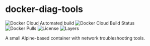 # docker-diag-tools
![Docker Cloud Automated build](https://img.shields.io/docker/cloud/automated/ccmpbll/docker-diag-tools.svg?style=flat-square) ![Docker Cloud Build Status](https://img.shields.io/docker/cloud/build/ccmpbll/docker-diag-tools.svg?style=flat-square) ![Docker Pulls](https://img.shields.io/docker/pulls/ccmpbll/docker-diag-tools.svg?style=flat-square) ![License](https://img.shields.io/badge/License-GPLv3-blue.svg?style=flat-square) ![Layers](https://img.shields.io/microbadger/layers/ccmpbll/docker-diag-tools/latest.svg?style=flat-square)

A small Alpine-based container with network troubleshooting tools.
